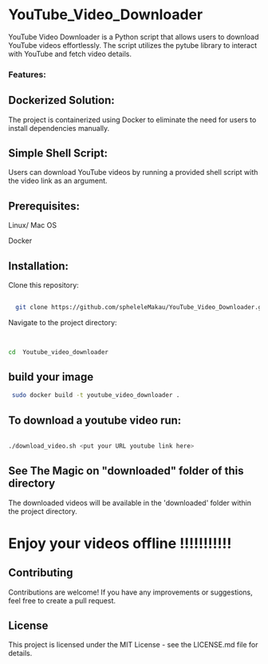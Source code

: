 # YouTube_Video_Downloader
YouTube Video Downloader is a Python script that allows users to download YouTube videos effortlessly. The script utilizes the pytube library to interact with YouTube and fetch video details.


### Features:
## Dockerized Solution:

The project is containerized using Docker to eliminate the need for users to install dependencies manually.

## Simple Shell Script:

Users can download YouTube videos by running a provided shell script with the video link as an argument.


## Prerequisites:
Linux/ Mac OS

Docker

## Installation:
Clone this repository:

  ```bash
    
    git clone https://github.com/spheleleMakau/YouTube_Video_Downloader.git
```



Navigate to the project directory:

```bash
    
  
cd  Youtube_video_downloader
```

## build your image


   ```bash
    sudo docker build -t youtube_video_downloader .
```



## To download a youtube video run:

   ```bash
    
 ./download_video.sh <put your URL youtube link here>
```

## See The Magic on "downloaded" folder of this directory
The downloaded videos will be available in the 'downloaded' folder within the project directory.
# Enjoy your videos offline !!!!!!!!!!!

## Contributing
Contributions are welcome! If you have any improvements or suggestions, feel free to create a pull request.

## License

This project is licensed under the MIT License - see the LICENSE.md file for details.


 

